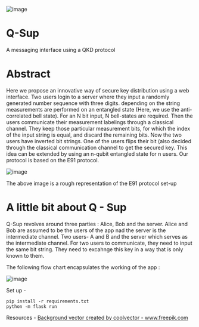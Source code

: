 
![image](https://user-images.githubusercontent.com/68393451/151698106-9d09631f-8883-4376-a01e-9ef92d1f317b.png)


# Q-Sup
A messaging interface using a QKD protocol

# Abstract

Here we propose an innovative way of secure key distribution using a web interface. Two users login to a server where they input a randomly generated number sequence with three digits. depending on the string measurements are performed on an entangled state (Here, we use the anti-correlated bell state). For an N bit input, N bell-states are required. Then the users communicate their measurement labelings through a classical channel. They keep those particular measurement bits, for which the index of the input string is equal, and discard the remaining bits. Now the two users have inverted bit strings. One of the users flips their bit (also decided through the classical communication channel to get the secured key. This idea can be extended by using an n-qubit entangled state for n users. Our protocol is based on the E91 protocol.


![image](https://user-images.githubusercontent.com/68393451/151692204-7eb03351-9baf-4d18-850f-2e0956ae4b63.png)

 The above image is a rough representation of the E91 protocol set-up

# A little bit about Q - Sup
Q-Sup revolves around three parties : Alice, Bob and the server. Alice and Bob are assumed to be the users of the app nad the server is the intermediate channel.
Two users- A and B  and the server which serves as the intermediate channel. For two users to communicate, they need to input the same bit string. They need to excahnge this key in a way that is only known to them. 

The following flow chart encapsulates the working of the app :

![image](https://user-images.githubusercontent.com/68393451/151696305-77b7bbf9-b7fe-4c59-b434-88a15a4e9e81.png)






Set up -

```
pip install -r requirements.txt
python -m flask run
```

Resources -
<a href="https://www.freepik.com/vectors/background">Background vector created by coolvector - www.freepik.com</a>


